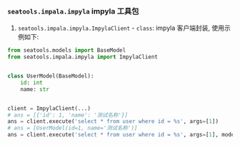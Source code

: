 ### `seatools.impala.impyla` impyla 工具包
1. `seatools.impala.impyla.ImpylaClient` - `class`: impyla 客户端封装, 使用示例如下:

```python
from seatools.models import BaseModel
from seatools.impala.impyla import ImpylaClient


class UserModel(BaseModel):
    id: int
    name: str


client = ImpylaClient(...)
# ans = [{'id': 1, 'name': '测试名称'}]
ans = client.execute('select * from user where id = %s', args=[1])
# ans = [UserModel(id=1, name='测试名称')]
ans = client.execute('select * from user where id = %s', args=[1], modelclass=UserModel)

```

